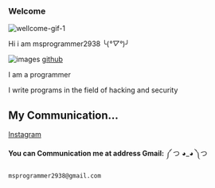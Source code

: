 ### Welcome
![wellcome-gif-1](https://github.com/msprogrammer2938)

Hi i am msprogrammer2938 ╰(*°▽°*)╯

![images](https://user-images.githubusercontent.com/78996423/112989844-96faf980-917a-11eb-8bf2-ad6ac89ac9b9.png)   [github](https://github.com/msprogrammer2938)


I am a programmer 

I write programs in the field of hacking and security

## My Communication...
[Instagram](https://instagram.com/programmer2938/)

**You can Communication me at address Gmail:** ༼ つ ◕_◕ ༽つ 
```
msprogrammer2938@gmail.com
```
